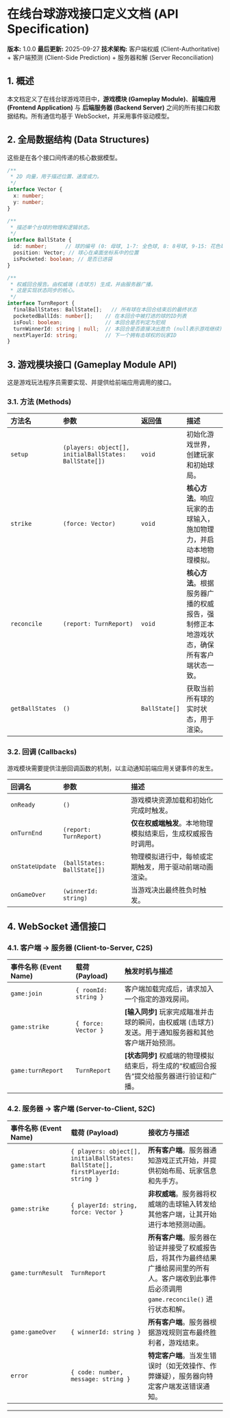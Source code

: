 # 在线台球游戏接口定义文档 (API Specification)

**版本:** 1.0.0
**最后更新:** 2025-09-27
**技术架构:** 客户端权威 (Client-Authoritative) + 客户端预测 (Client-Side Prediction) + 服务器和解 (Server Reconciliation)

## 1. 概述

本文档定义了在线台球游戏项目中，**游戏模块 (Gameplay Module)**、**前端应用 (Frontend Application)** 与 **后端服务器 (Backend Server)** 之间的所有接口和数据结构。所有通信均基于 WebSocket，并采用事件驱动模型。

## 2. 全局数据结构 (Data Structures)

这些是在各个接口间传递的核心数据模型。

```typescript
/**
 * 2D 向量，用于描述位置、速度或力。
 */
interface Vector {
  x: number;
  y: number;
}

/**
 * 描述单个台球的物理和逻辑状态。
 */
interface BallState {
  id: number;      // 球的编号 (0: 母球, 1-7: 全色球, 8: 8号球, 9-15: 花色球)
  position: Vector; // 球心在桌面坐标系中的位置
  isPocketed: boolean; // 是否已进袋
}

/**
 * 权威回合报告。由权威端 (击球方) 生成，并由服务器广播。
 * 这是实现状态同步的核心。
 */
interface TurnReport {
  finalBallStates: BallState[];   // 所有球在本回合结束后的最终状态
  pocketedBallIds: number[];    // 在本回合中被打进的球的ID列表
  isFoul: boolean;              // 本回合是否判定为犯规
  turnWinnerId: string | null;  // 本回合是否直接决出胜负 (null表示游戏继续)
  nextPlayerId: string;         // 下一个拥有击球权的玩家ID
}
```

## 3. 游戏模块接口 (Gameplay Module API)

这是游戏玩法程序员需要实现、并提供给前端应用调用的接口。

### 3.1. 方法 (Methods)

| 方法名 | 参数 | 返回值 | 描述 |
| :--- | :--- | :--- | :--- |
| `setup` | `(players: object[], initialBallStates: BallState[])` | `void` | 初始化游戏世界，创建玩家和初始球局。 |
| `strike` | `(force: Vector)` | `void` | **核心方法**。响应玩家的击球输入，施加物理力，并启动本地物理模拟。 |
| `reconcile` | `(report: TurnReport)` | `void` | **核心方法**。根据服务器广播的权威报告，强制修正本地游戏状态，确保所有客户端状态一致。 |
| `getBallStates` | `()` | `BallState[]` | 获取当前所有球的实时状态，用于渲染。 |

### 3.2. 回调 (Callbacks)

游戏模块需要提供注册回调函数的机制，以主动通知前端应用关键事件的发生。

| 回调名 | 参数 | 描述 |
| :--- | :--- | :--- |
| `onReady` | `()` | 游戏模块资源加载和初始化完成时触发。 |
| `onTurnEnd` | `(report: TurnReport)` | **仅在权威端触发**。本地物理模拟结束后，生成权威报告时调用。 |
| `onStateUpdate` | `(ballStates: BallState[])` | 物理模拟进行中，每帧或定期触发，用于驱动前端动画渲染。 |
| `onGameOver` | `(winnerId: string)` | 当游戏决出最终胜负时触发。 |

## 4. WebSocket 通信接口

### 4.1. 客户端 -> 服务器 (Client-to-Server, C2S)

| 事件名称 (Event Name) | 载荷 (Payload) | 触发时机与描述 |
| :--- | :--- | :--- |
| `game:join` | `{ roomId: string }` | 客户端加载完成后，请求加入一个指定的游戏房间。 |
| `game:strike` | `{ force: Vector }` | **[输入同步]** 玩家完成瞄准并击球的瞬间，由权威端 (击球方) 发送。用于通知服务器和其他客户端开始预测。 |
| `game:turnReport` | `TurnReport` | **[状态同步]** 权威端的物理模拟结束后，将生成的“权威回合报告”提交给服务器进行验证和广播。 |

### 4.2. 服务器 -> 客户端 (Server-to-Client, S2C)

| 事件名称 (Event Name) | 载荷 (Payload) | 接收方与描述 |
| :--- | :--- | :--- |
| `game:start` | `{ players: object[], initialBallStates: BallState[], firstPlayerId: string }` | **所有客户端**。服务器通知游戏正式开始，并提供初始布局、玩家信息和先手方。 |
| `game:strike` | `{ playerId: string, force: Vector }` | **非权威端**。服务器将权威端的击球输入转发给其他客户端，让其开始进行本地预测动画。 |
| `game:turnResult` | `TurnReport` | **所有客户端**。服务器在验证并接受了权威报告后，将其作为最终结果广播给房间里的所有人。客户端收到此事件后必须调用 `game.reconcile()` 进行状态和解。 |
| `game:gameOver` | `{ winnerId: string }` | **所有客户端**。服务器根据游戏规则宣布最终胜利者，游戏结束。 |
| `error` | `{ code: number, message: string }` | **特定客户端**。当发生错误时（如无效操作、作弊嫌疑），服务器向特定客户端发送错误通知。 |

---
